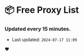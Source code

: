 # :package: Free Proxy List
### Updated every 15 minutes.

- Last updated: `2024-07-17 11:09`

:heart:
